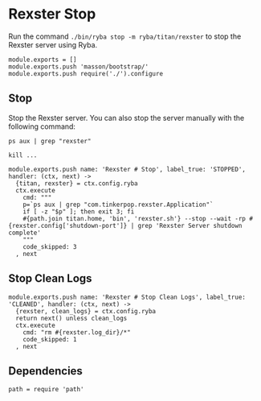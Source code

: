 
# Rexster Stop

Run the command `./bin/ryba stop -m ryba/titan/rexster` to stop the Rexster
server using Ryba.

    module.exports = []
    module.exports.push 'masson/bootstrap/'
    module.exports.push require('./').configure

## Stop

Stop the Rexster server. You can also stop the server manually with the
following command:

```
ps aux | grep "rexster"

kill ...
```

    module.exports.push name: 'Rexster # Stop', label_true: 'STOPPED', handler: (ctx, next) ->
      {titan, rexster} = ctx.config.ryba
      ctx.execute
        cmd: """
        p=`ps aux | grep "com.tinkerpop.rexster.Application"`
        if [ -z "$p" ]; then exit 3; fi
        #{path.join titan.home, 'bin', 'rexster.sh'} --stop --wait -rp #{rexster.config['shutdown-port']} | grep 'Rexster Server shutdown complete'
        """
        code_skipped: 3
      , next


## Stop Clean Logs

    module.exports.push name: 'Rexster # Stop Clean Logs', label_true: 'CLEANED', handler: (ctx, next) ->
      {rexster, clean_logs} = ctx.config.ryba
      return next() unless clean_logs
      ctx.execute
        cmd: "rm #{rexster.log_dir}/*"
        code_skipped: 1
      , next

## Dependencies

    path = require 'path'
